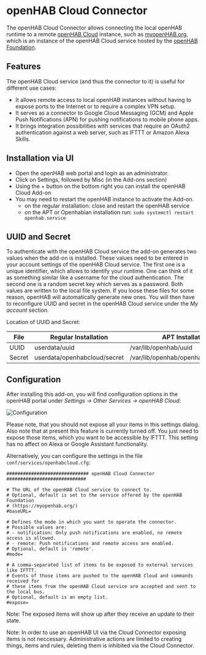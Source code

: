 # openHAB Cloud Connector

The openHAB Cloud Connector allows connecting the local openHAB runtime to a remote [openHAB Cloud](https://github.com/openhab/openhab-cloud/blob/master/README.md) instance, such as [myopenHAB.org](https://www.myopenHAB.org), which is an instance of the
openHAB Cloud service hosted by the [openHAB Foundation](https://www.openhabfoundation.org/).

## Features

The openHAB Cloud service (and thus the connector to it) is useful for different use cases:

* It allows remote access to local openHAB instances without having to expose ports to the Internet or to require a complex VPN setup.
* It serves as a connector to Google Cloud Messaging (GCM) and Apple Push Notifications (APN) for pushing notifications to mobile phone apps.
* It brings integration possibilities with services that require an OAuth2 authentication against a web server, such as IFTTT or Amazon Alexa Skills.

## Installation via UI

* Open the openHAB web portal and login as an administrator.
* Click on Settings, followed by Misc (in the Add-ons section)
* Using the + button on the bottom right you can install the openHAB Cloud Add-on
* You may need to restart the openHAB instance to activate the Add-on.
  * on the regular installation: close and restart the openHAB service
  * on the APT or Openhabian installation run: `sudo systemctl restart openhab.service`

## UUID and Secret

To authenticate with the openHAB Cloud service the add-on generates two values when the add-on is installed.
These values need to be entered in your account settings of the openHAB Cloud service.
The first one is a unique identifier, which allows to identify your runtime.
One can think of it as something similar like a username for the cloud authentication.
The second one is a random secret key which serves as a password.
Both values are written to the local file system.
If you loose these files for some reason, openHAB will automatically generate new ones.
You will then have to reconfigure UUID and secret in the openHAB Cloud service under the _My account_ section.

Location of UUID and Secret:

| File   | Regular Installation         | APT Installation                      |
|--------|------------------------------|---------------------------------------|
| UUID   | userdata/uuid                | /var/lib/openhab/uuid                 |
| Secret | userdata/openhabcloud/secret | /var/lib/openhab/openhabcloud/secret  |

## Configuration

After installing this add-on, you will find configuration options in the openHAB portal under _Settings -> Other Services -> openHAB Cloud_:

![Configuration](contrib/doc/cfg.png)

Please note, that you should not expose all your items in this settings dialog.
Also note that at present this feature is currently turned off.
You just need to expose those items, which you want to be accessible by IFTTT.
This setting has no affect on Alexa or Google Assistant functionality.

Alternatively, you can configure the settings in the file `conf/services/openhabcloud.cfg`:

```
############################## openHAB Cloud Connector #############################

# The URL of the openHAB Cloud service to connect to.
# Optional, default is set to the service offered by the openHAB Foundation
# (https://myopenhab.org/)
#baseURL=

# Defines the mode in which you want to operate the connector.
# Possible values are:
# - notification: Only push notifications are enabled, no remote access is allowed.
# - remote: Push notifications and remote access are enabled.
# Optional, default is 'remote'.
#mode=

# A comma-separated list of items to be exposed to external services like IFTTT. 
# Events of those items are pushed to the openHAB Cloud and commands received for
# these items from the openHAB Cloud service are accepted and sent to the local bus.
# Optional, default is an empty list.
#expose=
```

Note: The exposed items will show up after they receive an update to their state.

Note: In order to use an openHAB UI via the Cloud Connector exposing items is not neccessary. Administrative actions are limited to creating things, items and rules, deleting them is inhibited via the Cloud Connector.

